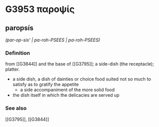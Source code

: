 # G3953 παροψίς

## paropsís

_(par-op-sis' | pa-roh-PSEES | pa-roh-PSEES)_

### Definition

from [[G3844]] and the base of [[G3795]]; a side-dish (the receptacle); platter.

- a side dish, a dish of dainties or choice food suited not so much to satisfy as to gratify the appetite
  - a side accompaniment of the more solid food
- the dish itself in which the delicacies are served up

### See also

[[G3795]], [[G3844]]

